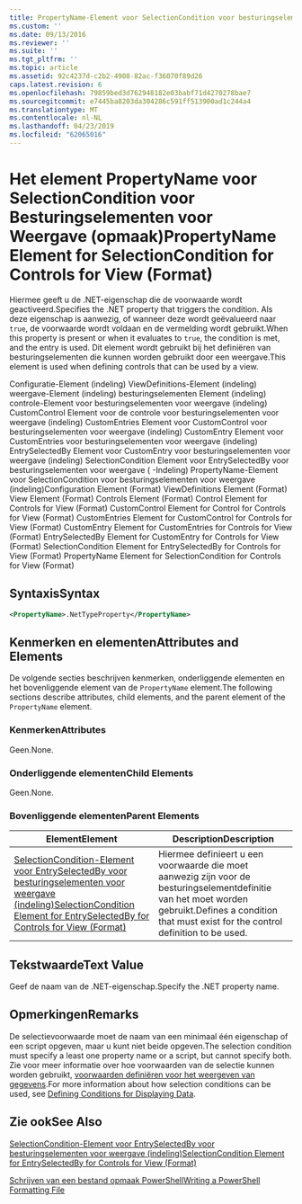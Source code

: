 ```yaml
---
title: PropertyName-Element voor SelectionCondition voor besturingselementen voor weergave (indeling) | Microsoft Docs
ms.custom: ''
ms.date: 09/13/2016
ms.reviewer: ''
ms.suite: ''
ms.tgt_pltfrm: ''
ms.topic: article
ms.assetid: 92c4237d-c2b2-4908-82ac-f36070f89d26
caps.latest.revision: 6
ms.openlocfilehash: 79859bed3d762948182e03babf71d4270278bae7
ms.sourcegitcommit: e7445ba8203da304286c591ff513900ad1c244a4
ms.translationtype: MT
ms.contentlocale: nl-NL
ms.lasthandoff: 04/23/2019
ms.locfileid: "62065016"
---
```

# <a name="propertyname-element-for-selectioncondition-for-controls-for-view-format"></a><span data-ttu-id="ce042-102">Het element PropertyName voor SelectionCondition voor Besturingselementen voor Weergave (opmaak)</span><span class="sxs-lookup"><span data-stu-id="ce042-102">PropertyName Element for SelectionCondition for Controls for View (Format)</span></span>

<span data-ttu-id="ce042-103">Hiermee geeft u de .NET-eigenschap die de voorwaarde wordt geactiveerd.</span><span class="sxs-lookup"><span data-stu-id="ce042-103">Specifies the .NET property that triggers the condition.</span></span> <span data-ttu-id="ce042-104">Als deze eigenschap is aanwezig, of wanneer deze wordt geëvalueerd naar `true`, de voorwaarde wordt voldaan en de vermelding wordt gebruikt.</span><span class="sxs-lookup"><span data-stu-id="ce042-104">When this property is present or when it evaluates to `true`, the condition is met, and the entry is used.</span></span> <span data-ttu-id="ce042-105">Dit element wordt gebruikt bij het definiëren van besturingselementen die kunnen worden gebruikt door een weergave.</span><span class="sxs-lookup"><span data-stu-id="ce042-105">This element is used when defining controls that can be used by a view.</span></span>

<span data-ttu-id="ce042-106">Configuratie-Element (indeling) ViewDefinitions-Element (indeling) weergave-Element (indeling) besturingselementen Element (indeling) controle-Element voor besturingselementen voor weergave (indeling) CustomControl Element voor de controle voor besturingselementen voor weergave (indeling) CustomEntries Element voor CustomControl voor besturingselementen voor weergave (indeling) CustomEntry Element voor CustomEntries voor besturingselementen voor weergave (indeling) EntrySelectedBy Element voor CustomEntry voor besturingselementen voor weergave (indeling) SelectionCondition Element voor EntrySelectedBy voor besturingselementen voor weergave ( -Indeling) PropertyName-Element voor SelectionCondition voor besturingselementen voor weergave (indeling)</span><span class="sxs-lookup"><span data-stu-id="ce042-106">Configuration Element (Format) ViewDefinitions Element (Format) View Element (Format) Controls Element (Format) Control Element for Controls for View (Format) CustomControl Element for Control for Controls for View (Format) CustomEntries Element for CustomControl for Controls for View (Format) CustomEntry Element for CustomEntries for Controls for View (Format) EntrySelectedBy Element for CustomEntry for Controls for View (Format) SelectionCondition Element for EntrySelectedBy for Controls for View (Format) PropertyName Element for SelectionCondition for Controls for View (Format)</span></span>

## <a name="syntax"></a><span data-ttu-id="ce042-107">Syntaxis</span><span class="sxs-lookup"><span data-stu-id="ce042-107">Syntax</span></span>

```xml
<PropertyName>.NetTypeProperty</PropertyName>
```

## <a name="attributes-and-elements"></a><span data-ttu-id="ce042-108">Kenmerken en elementen</span><span class="sxs-lookup"><span data-stu-id="ce042-108">Attributes and Elements</span></span>

<span data-ttu-id="ce042-109">De volgende secties beschrijven kenmerken, onderliggende elementen en het bovenliggende element van de `PropertyName` element.</span><span class="sxs-lookup"><span data-stu-id="ce042-109">The following sections describe attributes, child elements, and the parent element of the `PropertyName` element.</span></span>

### <a name="attributes"></a><span data-ttu-id="ce042-110">Kenmerken</span><span class="sxs-lookup"><span data-stu-id="ce042-110">Attributes</span></span>

<span data-ttu-id="ce042-111">Geen.</span><span class="sxs-lookup"><span data-stu-id="ce042-111">None.</span></span>

### <a name="child-elements"></a><span data-ttu-id="ce042-112">Onderliggende elementen</span><span class="sxs-lookup"><span data-stu-id="ce042-112">Child Elements</span></span>

<span data-ttu-id="ce042-113">Geen.</span><span class="sxs-lookup"><span data-stu-id="ce042-113">None.</span></span>

### <a name="parent-elements"></a><span data-ttu-id="ce042-114">Bovenliggende elementen</span><span class="sxs-lookup"><span data-stu-id="ce042-114">Parent Elements</span></span>

|<span data-ttu-id="ce042-115">Element</span><span class="sxs-lookup"><span data-stu-id="ce042-115">Element</span></span>|<span data-ttu-id="ce042-116">Description</span><span class="sxs-lookup"><span data-stu-id="ce042-116">Description</span></span>|
|-------------|-----------------|
|[<span data-ttu-id="ce042-117">SelectionCondition-Element voor EntrySelectedBy voor besturingselementen voor weergave (indeling)</span><span class="sxs-lookup"><span data-stu-id="ce042-117">SelectionCondition Element for EntrySelectedBy for Controls for View (Format)</span></span>](./selectioncondition-element-for-entryselectedby-for-controls-for-view-format.md)|<span data-ttu-id="ce042-118">Hiermee definieert u een voorwaarde die moet aanwezig zijn voor de besturingselementdefinitie van het moet worden gebruikt.</span><span class="sxs-lookup"><span data-stu-id="ce042-118">Defines a condition that must exist for the control definition to be used.</span></span>|

## <a name="text-value"></a><span data-ttu-id="ce042-119">Tekstwaarde</span><span class="sxs-lookup"><span data-stu-id="ce042-119">Text Value</span></span>

<span data-ttu-id="ce042-120">Geef de naam van de .NET-eigenschap.</span><span class="sxs-lookup"><span data-stu-id="ce042-120">Specify the .NET property name.</span></span>

## <a name="remarks"></a><span data-ttu-id="ce042-121">Opmerkingen</span><span class="sxs-lookup"><span data-stu-id="ce042-121">Remarks</span></span>

<span data-ttu-id="ce042-122">De selectievoorwaarde moet de naam van een minimaal één eigenschap of een script opgeven, maar u kunt niet beide opgeven.</span><span class="sxs-lookup"><span data-stu-id="ce042-122">The selection condition must specify a least one property name or a script, but cannot specify both.</span></span> <span data-ttu-id="ce042-123">Zie voor meer informatie over hoe voorwaarden van de selectie kunnen worden gebruikt, [voorwaarden definiëren voor het weergeven van gegevens](./defining-conditions-for-displaying-data.md).</span><span class="sxs-lookup"><span data-stu-id="ce042-123">For more information about how selection conditions can be used, see [Defining Conditions for Displaying Data](./defining-conditions-for-displaying-data.md).</span></span>

## <a name="see-also"></a><span data-ttu-id="ce042-124">Zie ook</span><span class="sxs-lookup"><span data-stu-id="ce042-124">See Also</span></span>

[<span data-ttu-id="ce042-125">SelectionCondition-Element voor EntrySelectedBy voor besturingselementen voor weergave (indeling)</span><span class="sxs-lookup"><span data-stu-id="ce042-125">SelectionCondition Element for EntrySelectedBy for Controls for View (Format)</span></span>](./selectioncondition-element-for-entryselectedby-for-controls-for-view-format.md)

[<span data-ttu-id="ce042-126">Schrijven van een bestand opmaak PowerShell</span><span class="sxs-lookup"><span data-stu-id="ce042-126">Writing a PowerShell Formatting File</span></span>](./writing-a-powershell-formatting-file.md)
